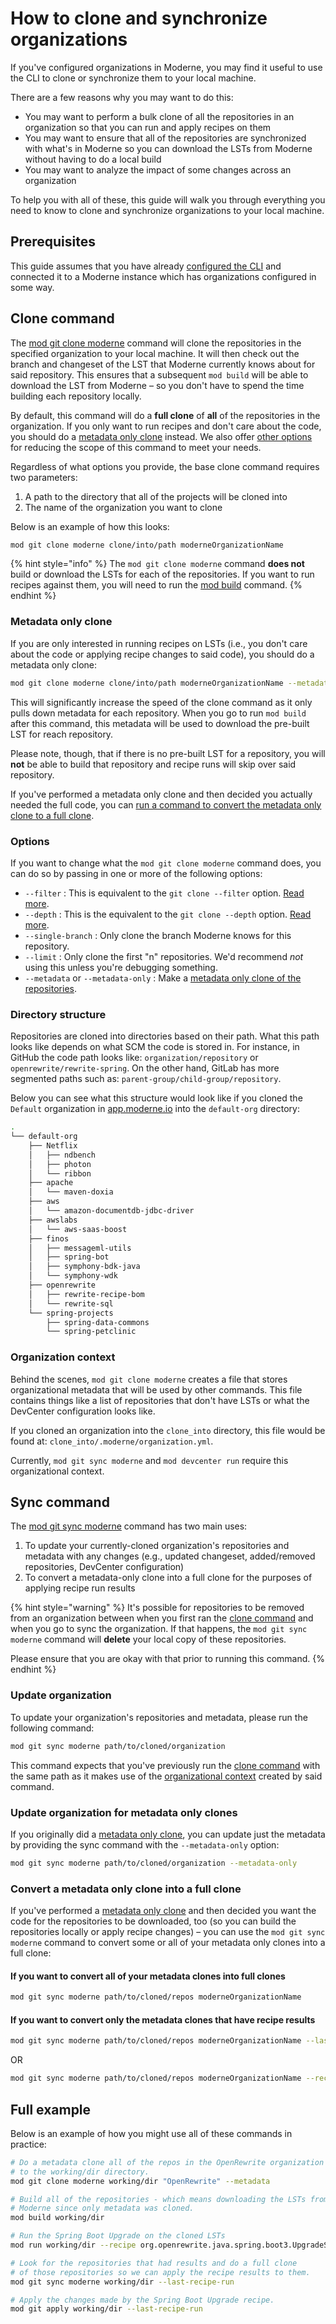 # How to clone and synchronize organizations

If you've configured organizations in Moderne, you may find it useful to use the CLI to clone or synchronize them to your local machine.

There are a few reasons why you may want to do this:

* You may want to perform a bulk clone of all the repositories in an organization so that you can run and apply recipes on them
* You may want to ensure that all of the repositories are synchronized with what's in Moderne so you can download the LSTs from Moderne without having to do a local build
* You may want to analyze the impact of some changes across an organization

To help you with all of these, this guide will walk you through everything you need to know to clone and synchronize organizations to your local machine. 

## Prerequisites

This guide assumes that you have already [configured the CLI](/user-documentation/moderne-cli/getting-started/cli-intro.md) and connected it to a Moderne instance which has organizations configured in some way.

## Clone command

The [mod git clone moderne](/user-documentation/moderne-cli/cli-reference.md#mod-git-clone-moderne) command will clone the repositories in the specified organization to your local machine. It will then check out the branch and changeset of the LST that Moderne currently knows about for said repository. This ensures that a subsequent `mod build` will be able to download the LST from Moderne – so you don't have to spend the time building each repository locally.

By default, this command will do a **full clone** of **all** of the repositories in the organization. If you only want to run recipes and don't care about the code, you should do a [metadata only clone](#metadata-only-clone) instead. We also offer [other options](#options) for reducing the scope of this command to meet your needs.

Regardless of what options you provide, the base clone command requires two parameters: 

1. A path to the directory that all of the projects will be cloned into
2. The name of the organization you want to clone

Below is an example of how this looks:

```bash
mod git clone moderne clone/into/path moderneOrganizationName
```

{% hint style="info" %}
The `mod git clone moderne` command **does not** build or download the LSTs for each of the repositories. If you want to run recipes against them, you will need to run the [mod build](/user-documentation/moderne-cli/cli-reference.md#mod-build) command.
{% endhint %}

### Metadata only clone

If you are only interested in running recipes on LSTs (i.e., you don't care about the code or applying recipe changes to said code), you should do a metadata only clone:

```bash
mod git clone moderne clone/into/path moderneOrganizationName --metadata-only
```

This will significantly increase the speed of the clone command as it only pulls down metadata for each repository. When you go to run `mod build` after this command, this metadata will be used to download the pre-built LST for reach repository.

Please note, though, that if there is no pre-built LST for a repository, you will **not** be able to build that repository and recipe runs will skip over said repository.

If you've performed a metadata only clone and then decided you actually needed the full code, you can [run a command to convert the metadata only clone to a full clone](#convert-a-metadata-only-clone-into-a-full-clone).

### Options

If you want to change what the `mod git clone moderne` command does, you can do so by passing in one or more of the following options:

* `--filter` : This is equivalent to the `git clone --filter` option. [Read more](https://git-scm.com/docs/git-clone/en#Documentation/git-clone.txt-code--filtercodeemltfilter-specgtem).
* `--depth` : This is the equivalent to the `git clone --depth` option. [Read more](https://git-scm.com/docs/git-clone/en#Documentation/git-clone.txt-code--depthcodeemltdepthgtem).
* `--single-branch` : Only clone the branch Moderne knows for this repository.
* `--limit` : Only clone the first "n" repositories. We'd recommend _not_ using this unless you're debugging something.
* `--metadata` or `--metadata-only` : Make a [metadata only clone of the repositories](#metadata-only-clone).

### Directory structure

Repositories are cloned into directories based on their path. What this path looks like depends on what SCM the code is stored in. For instance, in GitHub the code path looks like: `organization/repository` or `openrewrite/rewrite-spring`. On the other hand, GitLab has more segmented paths such as: `parent-group/child-group/repository`.

Below you can see what this structure would look like if you cloned the `Default` organization in [app.moderne.io](https://app.moderne.io/marketplace) into the `default-org` directory:

```bash
.
└── default-org
    ├── Netflix
    │   ├── ndbench
    │   ├── photon
    │   └── ribbon
    ├── apache
    │   └── maven-doxia
    ├── aws
    │   └── amazon-documentdb-jdbc-driver
    ├── awslabs
    │   └── aws-saas-boost
    ├── finos
    │   ├── messageml-utils
    │   ├── spring-bot
    │   ├── symphony-bdk-java
    │   └── symphony-wdk
    ├── openrewrite
    │   ├── rewrite-recipe-bom
    │   └── rewrite-sql
    └── spring-projects
        ├── spring-data-commons
        └── spring-petclinic
```

### Organization context

Behind the scenes, `mod git clone moderne` creates a file that stores organizational metadata that will be used by other commands. This file contains things like a list of repositories that don't have LSTs or what the DevCenter configuration looks like.

If you cloned an organization into the `clone_into` directory, this file would be found at: `clone_into/.moderne/organization.yml`.

Currently, `mod git sync moderne` and `mod devcenter run` require this organizational context.

## Sync command

The [mod git sync moderne](/user-documentation/moderne-cli/cli-reference.md#mod-git-sync-moderne) command has two main uses: 

1. To update your currently-cloned organization's repositories and metadata with any changes (e.g., updated changeset, added/removed repositories, DevCenter configuration)
2. To convert a metadata-only clone into a full clone for the purposes of applying recipe run results

{% hint style="warning" %}
It's possible for repositories to be removed from an organization between when you first ran the [clone command](#clone-command) and when you go to sync the organization. If that happens, the `mod git sync moderne` command will **delete** your local copy of these repositories. 

Please ensure that you are okay with that prior to running this command.
{% endhint %}

### Update organization

To update your organization's repositories and metadata, please run the following command:

```bash
mod git sync moderne path/to/cloned/organization
```

This command expects that you've previously run the [clone command](#clone-command) with the same path as it makes use of the [organizational context](#organization-context) created by said command.

### Update organization for metadata only clones

If you originally did a [metadata only clone](#metadata-only-clone), you can update just the metadata by providing the sync command with the `--metadata-only` option:

```bash
mod git sync moderne path/to/cloned/organization --metadata-only
```

### Convert a metadata only clone into a full clone

If you've performed a [metadata only clone](#metadata-only-clone) and then decided you want the code for the repositories to be downloaded, too (so you can build the repositories locally or apply recipe changes) – you can use the `mod git sync moderne` command to convert some or all of your metadata only clones into a full clone:

#### If you want to convert all of your metadata clones into full clones

```bash
mod git sync moderne path/to/cloned/repos moderneOrganizationName
```

#### If you want to convert only the metadata clones that have recipe results

```bash
mod git sync moderne path/to/cloned/repos moderneOrganizationName --last-recipe-run
```

OR

```bash
mod git sync moderne path/to/cloned/repos moderneOrganizationName --recipe-run <id>
```

## Full example

Below is an example of how you might use all of these commands in practice:

```bash
# Do a metadata clone all of the repos in the OpenRewrite organization
# to the working/dir directory.
mod git clone moderne working/dir "OpenRewrite" --metadata

# Build all of the repositories - which means downloading the LSTs from
# Moderne since only metadata was cloned.
mod build working/dir

# Run the Spring Boot Upgrade on the cloned LSTs
mod run working/dir --recipe org.openrewrite.java.spring.boot3.UpgradeSpringBoot_3_3

# Look for the repositories that had results and do a full clone
# of those repositories so we can apply the recipe results to them.
mod git sync moderne working/dir --last-recipe-run

# Apply the changes made by the Spring Boot Upgrade recipe.
mod git apply working/dir --last-recipe-run
```